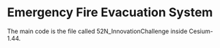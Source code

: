 # Emergency Fire Evacuation System

The main code is the file called 52N_InnovationChallenge inside Cesium-1.44.
